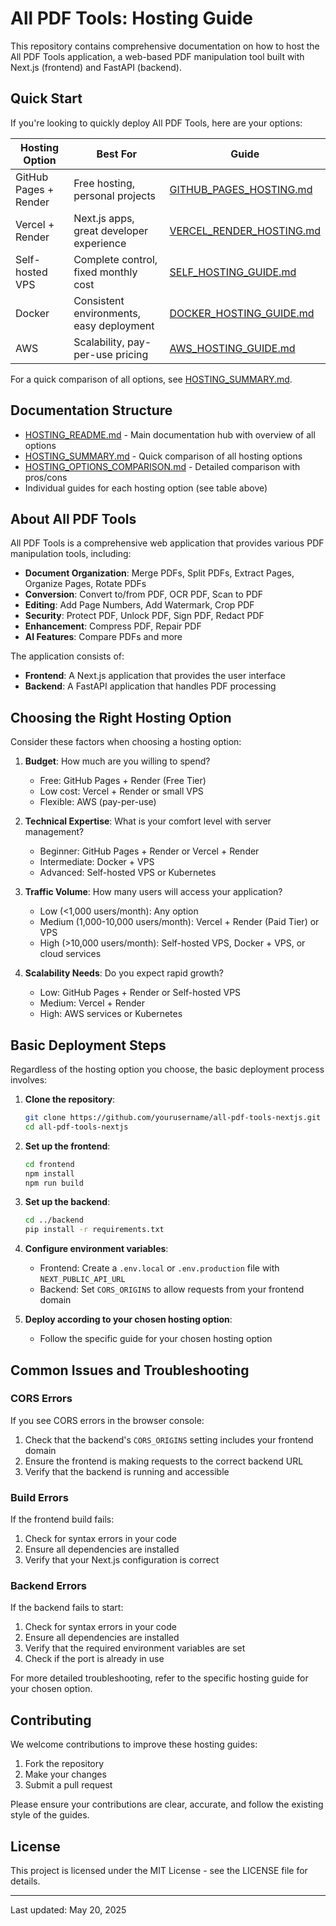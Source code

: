 # All PDF Tools: Hosting Guide

This repository contains comprehensive documentation on how to host the All PDF Tools application, a web-based PDF manipulation tool built with Next.js (frontend) and FastAPI (backend).

## Quick Start

If you're looking to quickly deploy All PDF Tools, here are your options:

| Hosting Option | Best For | Guide |
|----------------|----------|-------|
| GitHub Pages + Render | Free hosting, personal projects | [GITHUB_PAGES_HOSTING.md](GITHUB_PAGES_HOSTING.md) |
| Vercel + Render | Next.js apps, great developer experience | [VERCEL_RENDER_HOSTING.md](VERCEL_RENDER_HOSTING.md) |
| Self-hosted VPS | Complete control, fixed monthly cost | [SELF_HOSTING_GUIDE.md](SELF_HOSTING_GUIDE.md) |
| Docker | Consistent environments, easy deployment | [DOCKER_HOSTING_GUIDE.md](DOCKER_HOSTING_GUIDE.md) |
| AWS | Scalability, pay-per-use pricing | [AWS_HOSTING_GUIDE.md](AWS_HOSTING_GUIDE.md) |

For a quick comparison of all options, see [HOSTING_SUMMARY.md](HOSTING_SUMMARY.md).

## Documentation Structure

- [HOSTING_README.md](HOSTING_README.md) - Main documentation hub with overview of all options
- [HOSTING_SUMMARY.md](HOSTING_SUMMARY.md) - Quick comparison of all hosting options
- [HOSTING_OPTIONS_COMPARISON.md](HOSTING_OPTIONS_COMPARISON.md) - Detailed comparison with pros/cons
- Individual guides for each hosting option (see table above)

## About All PDF Tools

All PDF Tools is a comprehensive web application that provides various PDF manipulation tools, including:

- **Document Organization**: Merge PDFs, Split PDFs, Extract Pages, Organize Pages, Rotate PDFs
- **Conversion**: Convert to/from PDF, OCR PDF, Scan to PDF
- **Editing**: Add Page Numbers, Add Watermark, Crop PDF
- **Security**: Protect PDF, Unlock PDF, Sign PDF, Redact PDF
- **Enhancement**: Compress PDF, Repair PDF
- **AI Features**: Compare PDFs and more

The application consists of:
- **Frontend**: A Next.js application that provides the user interface
- **Backend**: A FastAPI application that handles PDF processing

## Choosing the Right Hosting Option

Consider these factors when choosing a hosting option:

1. **Budget**: How much are you willing to spend?
   - Free: GitHub Pages + Render (Free Tier)
   - Low cost: Vercel + Render or small VPS
   - Flexible: AWS (pay-per-use)

2. **Technical Expertise**: What is your comfort level with server management?
   - Beginner: GitHub Pages + Render or Vercel + Render
   - Intermediate: Docker + VPS
   - Advanced: Self-hosted VPS or Kubernetes

3. **Traffic Volume**: How many users will access your application?
   - Low (<1,000 users/month): Any option
   - Medium (1,000-10,000 users/month): Vercel + Render (Paid Tier) or VPS
   - High (>10,000 users/month): Self-hosted VPS, Docker + VPS, or cloud services

4. **Scalability Needs**: Do you expect rapid growth?
   - Low: GitHub Pages + Render or Self-hosted VPS
   - Medium: Vercel + Render
   - High: AWS services or Kubernetes

## Basic Deployment Steps

Regardless of the hosting option you choose, the basic deployment process involves:

1. **Clone the repository**:
   ```bash
   git clone https://github.com/yourusername/all-pdf-tools-nextjs.git
   cd all-pdf-tools-nextjs
   ```

2. **Set up the frontend**:
   ```bash
   cd frontend
   npm install
   npm run build
   ```

3. **Set up the backend**:
   ```bash
   cd ../backend
   pip install -r requirements.txt
   ```

4. **Configure environment variables**:
   - Frontend: Create a `.env.local` or `.env.production` file with `NEXT_PUBLIC_API_URL`
   - Backend: Set `CORS_ORIGINS` to allow requests from your frontend domain

5. **Deploy according to your chosen hosting option**:
   - Follow the specific guide for your chosen hosting option

## Common Issues and Troubleshooting

### CORS Errors

If you see CORS errors in the browser console:

1. Check that the backend's `CORS_ORIGINS` setting includes your frontend domain
2. Ensure the frontend is making requests to the correct backend URL
3. Verify that the backend is running and accessible

### Build Errors

If the frontend build fails:

1. Check for syntax errors in your code
2. Ensure all dependencies are installed
3. Verify that your Next.js configuration is correct

### Backend Errors

If the backend fails to start:

1. Check for syntax errors in your code
2. Ensure all dependencies are installed
3. Verify that the required environment variables are set
4. Check if the port is already in use

For more detailed troubleshooting, refer to the specific hosting guide for your chosen option.

## Contributing

We welcome contributions to improve these hosting guides:

1. Fork the repository
2. Make your changes
3. Submit a pull request

Please ensure your contributions are clear, accurate, and follow the existing style of the guides.

## License

This project is licensed under the MIT License - see the LICENSE file for details.

---

Last updated: May 20, 2025
